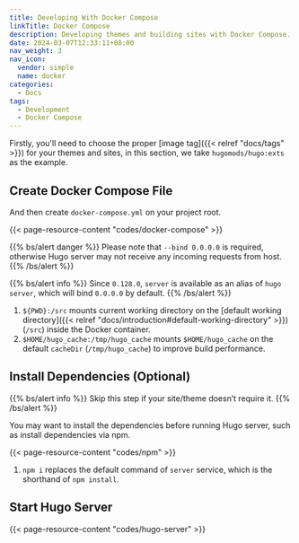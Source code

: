 ```yaml
---
title: Developing With Docker Compose
linkTitle: Docker Compose
description: Developing themes and building sites with Docker Compose.
date: 2024-03-07T12:33:11+08:00
nav_weight: 3
nav_icon:
  vendor: simple
  name: docker
categories:
  - Docs
tags:
  - Development
  - Docker Compose
---
```


Firstly, you'll need to choose the proper [image tag]({{< relref "docs/tags" >}}) for your themes and sites, in this section, we take `hugomods/hugo:exts` as the example.

## Create Docker Compose File

And then create `docker-compose.yml` on your project root.

{{< page-resource-content "codes/docker-compose" >}}

{{% bs/alert danger %}}
Please note that `--bind 0.0.0.0` is required, otherwise Hugo server may not receive any incoming requests from host.
{{% /bs/alert %}}

{{% bs/alert info %}}
Since `0.128.0`, `server` is available as an alias of `hugo server`, which will bind `0.0.0.0` by default.
{{% /bs/alert %}}

1. `${PWD}:/src` mounts current working directory on the [default working directory]({{< relref "docs/introduction#default-working-directory" >}})(`/src`) inside the Docker container.
1. `$HOME/hugo_cache:/tmp/hugo_cache` mounts `$HOME/hugo_cache` on the default `cacheDir` (`/tmp/hugo_cache`) to improve build performance.

## Install Dependencies (Optional)

{{% bs/alert info %}}
Skip this step if your site/theme doesn’t require it.
{{% /bs/alert %}}

You may want to install the dependencies before running Hugo server, such as install dependencies via npm.

{{< page-resource-content "codes/npm" >}}

1. `npm i` replaces the default command of `server` service, which is the shorthand of `npm install`.

## Start Hugo Server

{{< page-resource-content "codes/hugo-server" >}}
